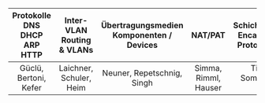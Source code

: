 Protokolle DNS DHCP ARP HTTP | Inter-VLAN Routing & VLANs | Übertragungsmedien Komponenten / Devices | NAT/PAT | Schichtenmodelle Encapsulation / Protokollheader | Switching | Routing | Adressierung im LAN / Subnetting
:---:|:---:|:---:|:---:|:---:|:---:|:---:|:---:
Güclü, Bertoni, Kefer | Laichner, Schuler, Heim | Neuner, Repetschnig, Singh | Simma, Rimml, Hauser | Tipotsch, Sommeregger, Laser | Madersbacher, Niederhauser, Sailer | Baumgartner, Perktold, Mayer | Schneider, Grobbel, Seidl
